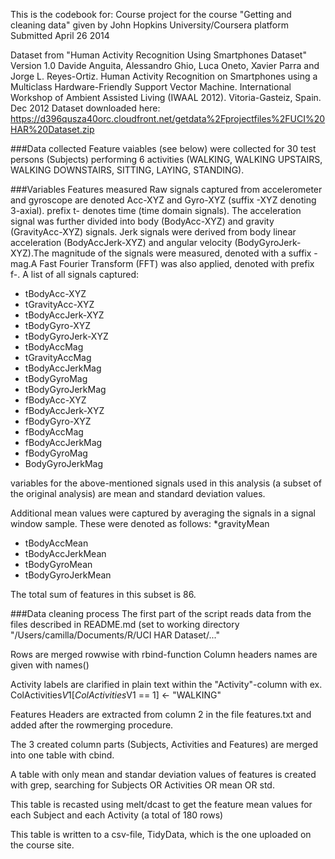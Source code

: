 This is the codebook for:
Course project for the course "Getting and cleaning data" given by John Hopkins University/Coursera platform Submitted April 26 2014

Dataset from "Human Activity Recognition Using Smartphones Dataset" Version 1.0 Davide Anguita, Alessandro Ghio, Luca Oneto, Xavier Parra and Jorge L. Reyes-Ortiz. Human Activity Recognition on Smartphones using a Multiclass Hardware-Friendly Support Vector Machine. International Workshop of Ambient Assisted Living (IWAAL 2012). Vitoria-Gasteiz, Spain. Dec 2012 Dataset downloaded here: https://d396qusza40orc.cloudfront.net/getdata%2Fprojectfiles%2FUCI%20HAR%20Dataset.zip

###Data collected
Feature vaiables (see below) were collected for 30 test persons (Subjects) performing 6 activities (WALKING, WALKING UPSTAIRS, WALKING DOWNSTAIRS, SITTING, LAYING, STANDING).

###Variables
Features measured
Raw signals captured from accelerometer and gyroscope are denoted Acc-XYZ and Gyro-XYZ (suffix -XYZ denoting 3-axial). prefix t- denotes time (time domain signals). The acceleration signal was further divided into body (BodyAcc-XYZ) and gravity (GravityAcc-XYZ) signals. Jerk signals were derived from body linear acceleration (BodyAccJerk-XYZ) and angular velocity (BodyGyroJerk-XYZ).The magnitude of the signals were measured, denoted with a suffix -mag.A Fast Fourier Transform (FFT) was also applied, denoted with prefix f-. A list of all signals captured:
* tBodyAcc-XYZ
* tGravityAcc-XYZ
* tBodyAccJerk-XYZ
* tBodyGyro-XYZ
* tBodyGyroJerk-XYZ
* tBodyAccMag
* tGravityAccMag
* tBodyAccJerkMag
* tBodyGyroMag
* tBodyGyroJerkMag
* fBodyAcc-XYZ
* fBodyAccJerk-XYZ
* fBodyGyro-XYZ
* fBodyAccMag
* fBodyAccJerkMag
* fBodyGyroMag
* BodyGyroJerkMag

variables for the above-mentioned signals used in this analysis (a subset of the original analysis) are mean and standard deviation values.

Additional mean values were captured by averaging the signals in a signal window sample. These were denoted as follows:
*gravityMean
* tBodyAccMean
* tBodyAccJerkMean
* tBodyGyroMean
* tBodyGyroJerkMean

The total sum of features in this subset is 86.

###Data cleaning process
The first part of the script reads data from the files described in README.md (set to working directory "/Users/camilla/Documents/R/UCI HAR Dataset/..."

Rows are merged rowwise with rbind-function
Column headers names are given with names()

Activity labels are clarified in plain text within the "Activity"-column with ex. ColActivities$V1[ColActivities$V1 == 1] <- "WALKING"

Features Headers are extracted from column 2 in the file features.txt and added after the rowmerging procedure.

The 3 created column parts (Subjects, Activities and Features) are merged into one table with cbind.

A table with only mean and standar deviation values of features is created with grep, searching for Subjects OR Activities OR mean OR std.

This table is recasted using melt/dcast to get the feature mean values for each Subject and each Activity (a total of 180 rows)

This table is written to a csv-file, TidyData, which is the one uploaded on the course site.
